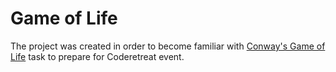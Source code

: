 # Game of Life

The project was created in order to become familiar with [Conway's Game of Life](https://en.wikipedia.org/wiki/Conway%27s_Game_of_Life) task to prepare for Coderetreat event.
